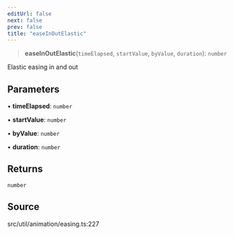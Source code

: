 ```yaml
---
editUrl: false
next: false
prev: false
title: "easeInOutElastic"
---
```


> **easeInOutElastic**(`timeElapsed`, `startValue`, `byValue`, `duration`): `number`

Elastic easing in and out

## Parameters

• **timeElapsed**: `number`

• **startValue**: `number`

• **byValue**: `number`

• **duration**: `number`

## Returns

`number`

## Source

src/util/animation/easing.ts:227
